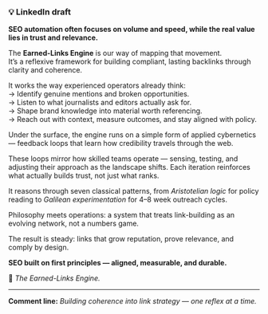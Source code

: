 ### 💡 LinkedIn draft

**SEO automation often focuses on volume and speed, while the real value lies in trust and relevance.**  

The **Earned-Links Engine** is our way of mapping that movement.  
It’s a reflexive framework for building compliant, lasting backlinks through clarity and coherence.  

It works the way experienced operators already think:  
→ Identify genuine mentions and broken opportunities.  
→ Listen to what journalists and editors actually ask for.  
→ Shape brand knowledge into material worth referencing.  
→ Reach out with context, measure outcomes, and stay aligned with policy.  

Under the surface, the engine runs on a simple form of applied cybernetics — feedback loops that learn how credibility travels through the web.  

These loops mirror how skilled teams operate — sensing, testing, and adjusting their approach as the landscape shifts. Each iteration reinforces what actually builds trust, not just what ranks.  

It reasons through seven classical patterns, from *Aristotelian logic* for policy reading to *Galilean experimentation* for 4–8 week outreach cycles.  

Philosophy meets operations: a system that treats link-building as an evolving network, not a numbers game.  

The result is steady: links that grow reputation, prove relevance, and comply by design.  

**SEO built on first principles — aligned, measurable, and durable.**  

🔗 *The Earned-Links Engine.*  

---

**Comment line:**
*Building coherence into link strategy — one reflex at a time.*
